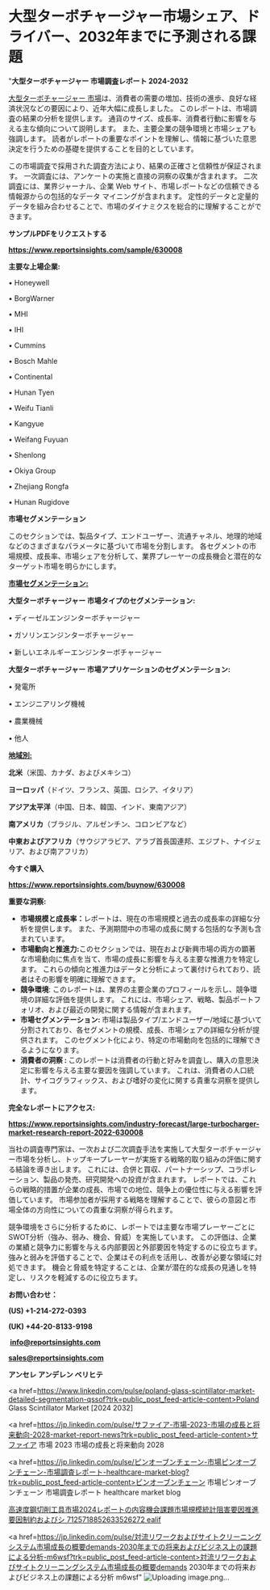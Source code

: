 # 大型ターボチャージャー市場シェア、ドライバー、2032年までに予測される課題

"<strong>大型ターボチャージャー 市場調査レポート 2024-2032</strong>

<a href=https://www.reportsinsights.com/sample/630008>大型ターボチャージャー 市場</a>は、消費者の需要の増加、技術の進歩、良好な経済状況などの要因により、近年大幅に成長しました。 このレポートは、市場調査の結果の分析を提供します。 通貨のサイズ、成長率、消費者行動に影響を与える主な傾向について説明します。 また、主要企業の競争環境と市場シェアも強調します。 読者がレポートの重要なポイントを理解し、情報に基づいた意思決定を行うための基礎を提供することを目的としています。

この市場調査で採用された調査方法により、結果の正確さと信頼性が保証されます。 一次調査には、アンケートの実施と直接の洞察の収集が含まれます。 二次調査には、業界ジャーナル、企業 Web サイト、市場レポートなどの信頼できる情報源からの包括的なデータ マイニングが含まれます。 定性的データと定量的データを組み合わせることで、市場のダイナミクスを総合的に理解することができます。

<strong><b>サンプルPDFをリクエストする</b></strong>

<a href=https://www.reportsinsights.com/sample/630008><strong><u>https://www.reportsinsights.com/sample/630008</u></strong></a>

<strong>主要な上場企業:</strong>

• Honeywell

• BorgWarner

• MHI

• IHI

• Cummins

• Bosch Mahle

• Continental

• Hunan Tyen

• Weifu Tianli

• Kangyue

• Weifang Fuyuan

• Shenlong

• Okiya Group

• Zhejiang Rongfa

• Hunan Rugidove

<strong>市場セグメンテーション</strong>

このセクションでは、製品タイプ、エンドユーザー、流通チャネル、地理的地域などのさまざまなパラメータに基づいて市場を分割します。 各セグメントの市場規模、成長率、市場シェアを分析して、業界プレーヤーの成長機会と潜在的なターゲット市場を明らかにします。

<strong><u>市場セグメンテーション</u></strong><strong><u>:</u></strong>

<strong>大型ターボチャージャー 市場タイプのセグメンテーション:</strong>

• ディーゼルエンジンターボチャージャー

• ガソリンエンジンターボチャージャー

• 新しいエネルギーエンジンターボチャージャー

<strong>大型ターボチャージャー 市場アプリケーションのセグメンテーション:</strong>

• 発電所

• エンジニアリング機械

• 農業機械

• 他人

<strong><u>地域別</u></strong><strong><u>:</u></strong>

<strong>北米</strong>（米国、カナダ、およびメキシコ）

<strong>ヨーロッパ</strong>（ドイツ、フランス、英国、ロシア、イタリア）

<strong>アジア太平洋</strong>（中国、日本、韓国、インド、東南アジア）

<strong>南アメリカ</strong>（ブラジル、アルゼンチン、コロンビアなど）

<strong>中東およびアフリカ</strong>（サウジアラビア、アラブ首長国連邦、エジプト、ナイジェリア、および南アフリカ）

<strong>今すぐ購入</strong>

<a href=https://www.reportsinsights.com/buynow/630008><strong><u>https://www.reportsinsights.com/buynow/630008</u></strong></a>

<strong>重要な洞察:</strong>
<ul>
  <li><strong>市場規模と成長率：</strong>レポートは、現在の市場規模と過去の成長率の詳細な分析を提供します。 また、予測期間中の市場の成長に関する包括的な予測も含まれています。</li>
  <li><strong>市場動向と推進力:</strong>このセクションでは、現在および新興市場の両方の顕著な市場動向に焦点を当て、市場の成長に影響を与える主要な推進力を特定します。 これらの傾向と推進力はデータと分析によって裏付けられており、読者はその影響を明確に理解できます。</li>
  <li><strong>競争環境</strong>: このレポートは、業界の主要企業のプロフィールを示し、競争環境の詳細な評価を提供します。 これには、市場シェア、戦略、製品ポートフォリオ、および最近の開発に関する情報が含まれます。</li>
  <li><strong>市場セグメンテーション: </strong>市場は製品タイプ/エンドユーザー/地域に基づいて分割されており、各セグメントの規模、成長、市場シェアの詳細な分析が提供されます。 このセグメント化により、特定の市場動向を包括的に理解できるようになります。</li>
  <li><strong>消費者の洞察 : </strong>このレポートは消費者の行動と好みを調査し、購入の意思決定に影響を与える主要な要因を強調しています。 これは、消費者の人口統計、サイコグラフィックス、および嗜好の変化に関する貴重な洞察を提供します。</li>
</ul>
<strong>完全なレポートにアクセス:</strong>

<a href=https://www.reportsinsights.com/industry-forecast/large-turbocharger-market-research-report-2022-630008><strong><u><b>https://www.reportsinsights.com/industry-forecast/large-turbocharger-market-research-report-2022-630008</b></u></strong></a>

当社の調査専門家は、一次および二次調査手法を実施して大型ターボチャージャー市場を分析し、トップキープレーヤーが実施する戦略的取り組みの評価に関する結論を導き出します。 これには、合併と買収、パートナーシップ、コラボレーション、製品の発売、研究開発への投資が含まれます。 レポートでは、これらの戦略的措置が企業の成長、市場での地位、競争上の優位性に与える影響を評価しています。 市場参加者が採用する戦略を理解することで、彼らの意図と市場全体の方向性についての貴重な洞察が得られます。

競争環境をさらに分析するために、レポートでは主要な市場プレーヤーごとにSWOT分析（強み、弱み、機会、脅威）を実施しています。 この評価は、企業の業績と競争力に影響を与える内部要因と外部要因を特定するのに役立ちます。 強みと弱みを評価することで、企業はその利点を活用し、改善が必要な領域に対処できます。 機会と脅威を特定することは、企業が潜在的な成長の見通しを特定し、リスクを軽減するのに役立ちます。

<strong>お問い合わせ：</strong>

<strong>(US) +1-214-272-0393</strong>

<strong>(UK) +44-20-8133-9198</strong>

<strong> </strong><a href=info@reportsinsights.com><strong><u>info@reportsinsights.com</u></strong></a>

<a href=sales@reportsinsights.com><strong><u>sales@reportsinsights.com</u></strong></a>

<strong>アンセレ アンデレン ベリヒテ</strong>

<a href=https://www.linkedin.com/pulse/poland-glass-scintillator-market-detailed-segmentation-qssof?trk=public_post_feed-article-content>Poland Glass Scintillator Market [2024 2032]</a>

<a href=https://jp.linkedin.com/pulse/サファイア-市場-2023-市場の成長と将来動向-2028-market-report-news?trk=public_post_feed-article-content>サファイア 市場 2023 市場の成長と将来動向 2028</a>

<a href=https://jp.linkedin.com/pulse/ピンオーブンチェーン-市場ピンオーブンチェーン-市場調査レポート-healthcare-market-blog?trk=public_post_feed-article-content>ピンオーブンチェーン 市場ピンオーブンチェーン 市場調査レポート healthcare market blog</a>

<a href=https://www.linkedin.com/pulse/高速度鋼切削工具市場2024レポートの内容機会課題市場規模統計阻害要因推進要因制約およびシ-7125718852633526272-ealif/>高速度鋼切削工具市場2024レポートの内容機会課題市場規模統計阻害要因推進要因制約およびシ 7125718852633526272 ealif</a>

<a href=https://jp.linkedin.com/pulse/対流リワークおよびサイトクリーニングシステム市場成長の概要demands-2030年までの将来およびビジネス上の課題による分析-m6wsf?trk=public_post_feed-article-content>対流リワークおよびサイトクリーニングシステム市場成長の概要demands 2030年までの将来およびビジネス上の課題による分析 m6wsf</a>"
![Uploading image.png…]()
